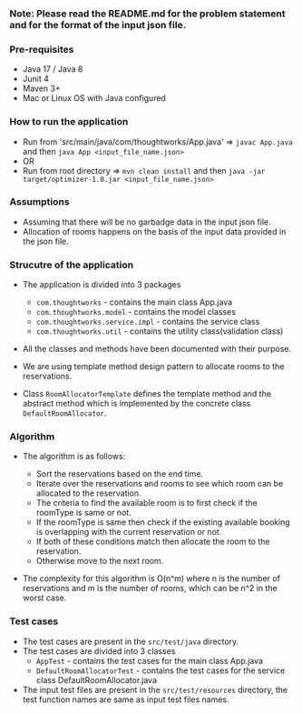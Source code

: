 ### Note: Please read the README.md for the problem statement and for the format of the input json file.

### Pre-requisites
- Java 17 / Java 8
- Junit 4
- Maven 3+
- Mac or Linux OS with Java configured


### How to run the application
- Run from 'src/main/java/com/thoughtworks/App.java' => `javac App.java` and then `java App <input_file_name.json>`
- OR
- Run from root directory => `mvn clean install` and then `java -jar target/optimizer-1.0.jar <input_file_name.json>`


### Assumptions
- Assuming that there will be no garbadge data in the input json file.
- Allocation of rooms happens on the basis of the input data provided in the json file.


### Strucutre of the application
- The application is divided into 3 packages
    - `com.thoughtworks` - contains the main class App.java
    - `com.thoughtworks.model` - contains the model classes
    - `com.thoughtworks.service.impl` - contains the service class
    - `com.thoughtworks.util` - contains the utility class(validation class)
- All the classes and methods have been documented with their purpose.

- We are using template method design pattern to allocate rooms to the reservations.
- Class `RoomAllocatorTemplate` defines the template method and the abstract method which is implemented by the concrete class `DefaultRoomAllocator`.



### Algorithm
- The algorithm is as follows:
    - Sort the reservations based on the end time.
    - Iterate over the reservations and rooms to see which room can be allocated to the reservation.
    - The criteria to find the available room is to first check if the roomType is same or not.
    - If the roomType is same then check if the existing available booking is overlapping with the current reservation or not.
    - If both of these conditions match then allocate the room to the reservation.
    - Otherwise move to the next room.

- The complexity for this algorithm is O(n^m) where n is the number of reservations and m is the number of rooms, which can be n^2 in the worst case.



### Test cases
- The test cases are present in the `src/test/java` directory.
- The test cases are divided into 3 classes
    - `AppTest` - contains the test cases for the main class App.java
    - `DefaultRoomAllocatorTest` - contains the test cases for the service class DefaultRoomAllocator.java
- The input test files are present in the `src/test/resources` directory, the test function names are same as input test files names.
